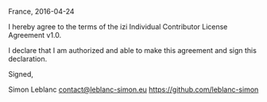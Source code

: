 France, 2016-04-24

I hereby agree to the terms of the izi Individual Contributor License
Agreement v1.0.

I declare that I am authorized and able to make this agreement and sign this
declaration.

Signed,

Simon Leblanc contact@leblanc-simon.eu https://github.com/leblanc-simon
